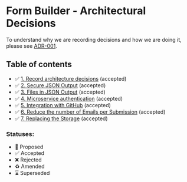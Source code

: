 # Form Builder - Architectural Decisions

To understand why we are recording decisions and how we are doing it, please
see [ADR-001](0001-record-architecture-decisions.md).

## Table of contents

* ✅ [1. Record architecture decisions](0001-record-architecture-decisions.md) (accepted)
* ✅ [2. Secure JSON Output](0002-secure-JSON-output.md) (accepted)
* ✅ [3. Files in JSON Output](0003-files-in-JSON-output.md) (accepted)
* ✅ [4. Microservice authentication](0004-microservice-authentication-method.md) (accepted)
* ✅ [5. Integration with GitHub](0005-integration-with-github.md) (accepted)
* ✅ [6. Reduce the number of Emails per Submission](0006-reduce-number-of-emails-per-submission.md) (accepted)
* ✅ [7. Replacing the Storage](0007-replacing-the-storage.md) (accepted)

### Statuses:

* 🤔 Proposed
* ✅ Accepted
* ❌ Rejected
* ♻️ Amended
* ⌛️ Superseded
